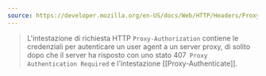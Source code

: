 ```yaml
---
source: https://developer.mozilla.org/en-US/docs/Web/HTTP/Headers/Proxy-Authorization
---
```

>L'intestazione di richiesta HTTP `Proxy-Authorization` contiene le credenziali per autenticare un user agent a un server proxy, di solito dopo che il server ha risposto con uno stato 407` Proxy Authentication Required` e l'intestazione [[Proxy-Authenticate]].